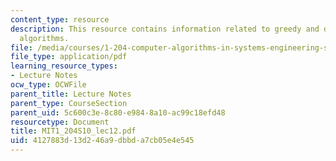 ```yaml
---
content_type: resource
description: This resource contains information related to greedy and dynamic programming
  algorithms.
file: /media/courses/1-204-computer-algorithms-in-systems-engineering-spring-2010/4127883d13d246a9dbbda7cb05e4e545_MIT1_204S10_lec12.pdf
file_type: application/pdf
learning_resource_types:
- Lecture Notes
ocw_type: OCWFile
parent_title: Lecture Notes
parent_type: CourseSection
parent_uid: 5c600c3e-8c80-e984-8a10-ac99c18efd48
resourcetype: Document
title: MIT1_204S10_lec12.pdf
uid: 4127883d-13d2-46a9-dbbd-a7cb05e4e545
---
```

